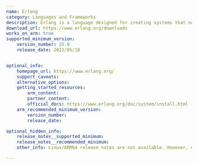 ```yaml
---
name: Erlang
category: Languages and Frameworks
description: Erlang is a language designed for creating systems that need to handle many tasks at once and stay reliable. It is ideal for applications that require high performance and fault tolerance.
download_url: https://www.erlang.org/downloads
works_on_arm: true
supported_minimum_version:
    version_number: 25.0
    release_date: 2022/05/18


optional_info:
    homepage_url: https://www.erlang.org/
    support_caveats:
    alternative_options:
    getting_started_resources:
        arm_content:
        partner_content:
        official_docs: https://www.erlang.org/doc/system/install.html
    arm_recommended_minimum_version:
        version_number:
        release_date:

optional_hidden_info:
    release_notes__supported_minimum:
    release_notes__recommended_minimum:
    other_info: Linux/ARM64 release notes are not available. However, official ARM64 support was introduced in version 25.0, as indicated in the corresponding [PR](https://github.com/erlang/otp/pull/4869).

---
```

